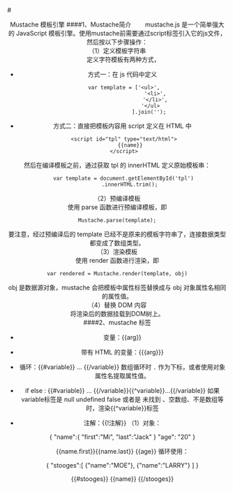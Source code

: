 #<center>Mustache 模板引擎
####1、Mustache简介
&emsp;&emsp;mustache.js 是一个简单强大的 JavaScript 模板引擎。使用mustache前需要通过script标签引入它的js文件，然后按以下步骤操作：        
（1）定义模板字符串        
&emsp;&emsp;定义字符模板有两种方式，

 - 方式一：在 js 代码中定义
 
		var template = ['<ul>',
							'<li>',
							'</li>',
						 '</ul>
						].join('');
 - 方式二：直接把模板内容用 script 定义在 HTML 中
 
		<script id="tpl" type="text/html">
			{{name}}
		</script>
然后在编译模板之前，通过获取 tpl 的 innerHTML 定义原始模板串：

		var template = document.getElementById('tpl')
			.innerHTML.trim();

（2）预编译模板         
使用 parse 函数进行预编译模板，即

	Mustache.parse(template);
要注意，经过预编译后的 template 已经不是原来的模板字符串了，连接数据类型都变成了数组类型。         
（3）渲染模板       
使用 render 函数进行渲染，即

	var rendered = Mustache.render(template, obj)
obj 是数据源对象，mustache 会把模板中属性标签替换成与 obj 对象属性名相同的属性值。         
（4）替换 DOM 内容       
将渲染后的数据挂载到DOM树上。           
####2、mustache 标签

 - 变量：{{arg}}
 - 带有 HTML 的变量：{{{arg}}}
 - 循环：{{#variable}} ... {{/variable}}
 数组循环时 `.` 作为下标，或者使用对象属性名提取属性值。
 - if else : {{#variable}} ... {{/variable}}{{^variable}}...{{/variable}}
 如果variable标签是 null undefined false 或者是 未找到 、空数组、不是数组等时，渲染{{^variable}}标签
 - 注解：{{!注解}}
（1）对象：

	{
		"name":{
			"first":"Mi",
			"last":"Jack"
		}
		"age": "20"
	}
	
	{{name.first}}{{name.last}}
	{{age}}
循环使用：

	{
		"stooges":[
			{"name":"MOE"},
			{"name":"LARRY"}
		]
	}
	
	{{#stooges}}
		{{name}}
	{{/stooges}}

